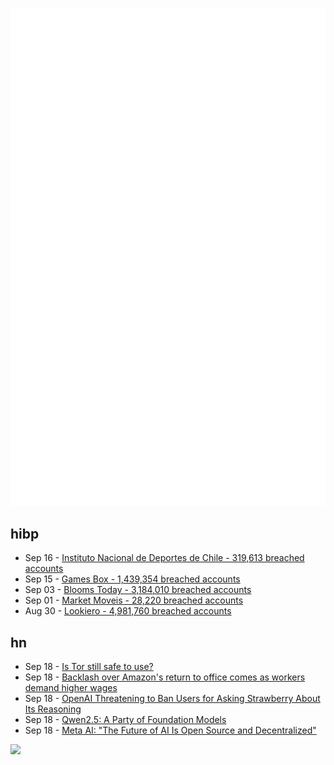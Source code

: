 ![Metrics](https://raw.githubusercontent.com/phixion/phixion/master/metrics.svg)

## hibp

<!--
for https://github.com/phixion/phixion/blob/main/.github/workflows/feeds.yml
-->
<!--START_SECTION:haveibeenpwnd-->
- Sep 16 - [Instituto Nacional de Deportes de Chile - 319,613 breached accounts](https://haveibeenpwned.com/PwnedWebsites#InstitutoNacionalDeDeportesDeChile)
- Sep 15 - [Games Box - 1,439,354 breached accounts](https://haveibeenpwned.com/PwnedWebsites#GamesBox)
- Sep 03 - [Blooms Today - 3,184,010 breached accounts](https://haveibeenpwned.com/PwnedWebsites#BloomsToday)
- Sep 01 - [Market Moveis - 28,220 breached accounts](https://haveibeenpwned.com/PwnedWebsites#MarketMoveis)
- Aug 30 - [Lookiero - 4,981,760 breached accounts](https://haveibeenpwned.com/PwnedWebsites#Lookiero)
<!--END_SECTION:haveibeenpwnd-->

## hn

<!--
for https://github.com/phixion/phixion/blob/main/.github/workflows/feeds.yml
-->
<!--START_SECTION:hn-->
- Sep 18 - [Is Tor still safe to use?](https://blog.torproject.org/tor-is-still-safe/)
- Sep 18 - [Backlash over Amazon's return to office comes as workers demand higher wages](https://arstechnica.com/tech-policy/2024/09/backlash-over-amazons-return-to-office-comes-as-workers-demand-higher-wages/)
- Sep 18 - [OpenAI Threatening to Ban Users for Asking Strawberry About Its Reasoning](https://futurism.com/the-byte/openai-ban-strawberry-reasoning)
- Sep 18 - [Qwen2.5: A Party of Foundation Models](https://qwenlm.github.io/blog/qwen2.5/)
- Sep 18 - [Meta AI: "The Future of AI Is Open Source and Decentralized"](https://twitter.com/AIatMeta/status/1834633042339741961)
<!--END_SECTION:hn-->

<!--
for https://yhype.me
-->
![](https://hit.yhype.me/github/profile?user_id=13013670)
